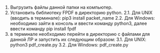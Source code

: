 1. Выгрузить файлы данной папки на компьютер. 
2. Установить библиотеку FPDF в директорию python.
   2.1. Для UNIX (вводить в терминале): pip3 install packet_name
   2.2. Для Windows: необходимо зайти в консоль и ввести команду python3, далее ввести команду pip install fpdf
3. в терминале необходимо перейти в директорию с файлами для данной ЛР и запустить их следующим образом: 
   3.1. Для UNIX: python3 pdf_create.py
   3.2. Для Windows: pdf_create.py
